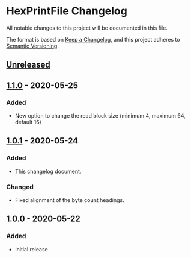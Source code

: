 # HexPrintFile Changelog

All notable changes to this project will be documented in this file.

The format is based on [Keep a Changelog](https://keepachangelog.com/en/1.0.0/),
and this project adheres to [Semantic Versioning](https://semver.org/spec/v2.0.0.html).

## [Unreleased]

## [1.1.0] - 2020-05-25

### Added
- New option to change the read block size (minimum 4, maximum 64, default 16)

## [1.0.1] - 2020-05-24

### Added
- This changelog document.

### Changed
- Fixed alignment of the byte count headings.

## 1.0.0 - 2020-05-22

### Added
- Initial release

[unreleased]: https://github.com/tip2tail/HexPrintFile/compare/v1.0.1...HEAD
[1.0.1]: https://github.com/tip2tail/HexPrintFile/compare/v1.0.0...v1.0.1
[1.1.0]: https://github.com/tip2tail/HexPrintFile/compare/v1.0.1...v1.1.0
